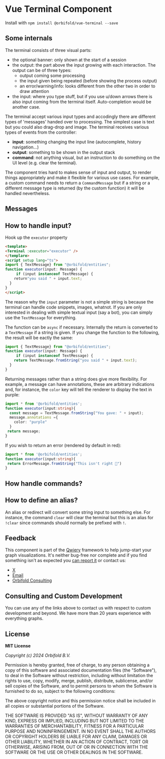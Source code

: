 # Vue Terminal Component

Install with `npm install @orbifold/vue-terminal --save`

## Some internals

The terminal consists of three visual parts:

- the optional banner: only shown at the start of a session
- the output: the part above the input growing with each interaction. The output can be of three types:
  - output coming some processing
  - the input given being repeated (before showing the process output)
  - an error/warning/info: looks different from the other two in order to draw attention
- the input: where you type stuff, but if you use u/down arrows there is also input coming from the terminal itself. Auto-completion would be another case.

The terminal accept various input types and accodingly there are different types of 'messages' handed over to processing. The simplest case is text but you could also drag-drop and image.
The terminal receives various types of events from the controller:

- **input**: something changing the input line (autocomplete, history navigation...)
- **output**: something to be shown in the output stack
- **command**: not anything visual, but an instruction to do something on the UI level (e.g. clear the terminal).

The component tries hard to makes sense of input and output, to render things appropriately and make it flexible for various use cases. For example, a custom command needs to return a `CommandMessage` but if a string or a different message type is returned (by the custom function) it will be handled nevertheless.

## Messages

## How to handle input?

Hook up the `executor` property

```html
<template>
<Terminal :executor="executor" />
</templare>
<script setup lang="ts">
import { TextMessage} from "@orbifold/entities";
function executor(input: Message) {
	 if (input instanceof TextMessage) {
    return"you said " + input.text;
  }
}
</script>
```
The reason why the `input` parameter is not a simple string is because the terminal can handle code snippets, images, whatnot. If you are only interested in dealing with simple textual input (say a bot), you can simply use the `TextMessage` for everything. 

The function can be `async` if necessary. Internally the return is converted to a `TextMessage` if a string is given. If you change the function to the following, the result will be eactly the same:

```TypeScript
import { TextMessage} from "@orbifold/entities";
function executor(input: Message) {
	 if (input instanceof TextMessage) {
    return TextMessage.fromString("you said " + input.text);
  }
}
```

Returning messages rather than a string does give more flexibility. For example, a message can have annotations, these are arbitrary indications and, for instance, the `color` key will tell the renderer to display the text in purple:

```TypeScript
import * from '@orbifold/entities';
function executor(input:string){
  const message = TextMessage.fromString("You gave: " + input);
  message.annotations ={
    color: "purple"
  }
 return message;
}
```

If you wish to return an error (rendered by default in red):

```TypeScript
import * from '@orbifold/entities';
function executor(input:string){
 return ErrorMessage.fromString("This isn't right 🫤")
}
```

## How handle commands?

## How to define an alias?

An alias or redirect will convert some string input to something else. For instance, the command `clear` will clear the terminal but this is an alias for `!clear` since commands should normally be prefixed with `!`.

## Feedback

This component is part of the [Qwiery](https://qwiery.com) framework to help jump-start your graph visualizations. It's neither bug-free nor complete and
if you find something isn't as expected you [can report it](https://github.com/Qwiery/qwiery-nuxt/issues) or contact us:

- [ X](https://twitter.com/theorbifold)
- [Email](mailto:info@qwiery.com)
- [Orbifold Consulting](https://GraphsAndNetworks.com)

## Consulting and Custom Development

You can use any of the links above to contact us with respect to custom development and beyond. We have more than 20 years experience with everything graphs.

## License

**MIT License**

_Copyright (c) 2024 Orbifold B.V._

Permission is hereby granted, free of charge, to any person obtaining a copy
of this software and associated documentation files (the "Software"), to deal
in the Software without restriction, including without limitation the rights
to use, copy, modify, merge, publish, distribute, sublicense, and/or sell
copies of the Software, and to permit persons to whom the Software is
furnished to do so, subject to the following conditions:

The above copyright notice and this permission notice shall be included in all
copies or substantial portions of the Software.

THE SOFTWARE IS PROVIDED "AS IS", WITHOUT WARRANTY OF ANY KIND, EXPRESS OR
IMPLIED, INCLUDING BUT NOT LIMITED TO THE WARRANTIES OF MERCHANTABILITY,
FITNESS FOR A PARTICULAR PURPOSE AND NONINFRINGEMENT. IN NO EVENT SHALL THE
AUTHORS OR COPYRIGHT HOLDERS BE LIABLE FOR ANY CLAIM, DAMAGES OR OTHER
LIABILITY, WHETHER IN AN ACTION OF CONTRACT, TORT OR OTHERWISE, ARISING FROM,
OUT OF OR IN CONNECTION WITH THE SOFTWARE OR THE USE OR OTHER DEALINGS IN THE
SOFTWARE.

```

```
